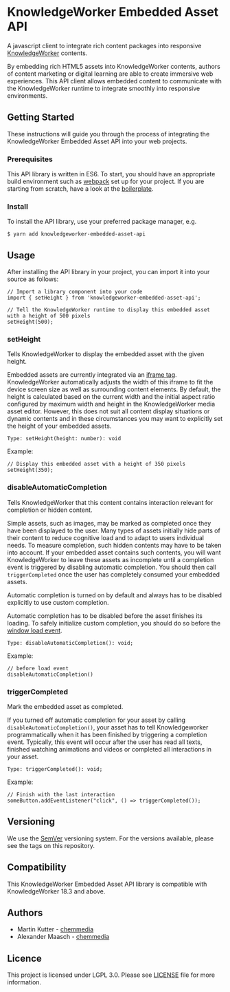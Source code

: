 # KnowledgeWorker Embedded Asset API

A javascript client to integrate rich content packages into responsive 
[KnowledgeWorker](https://www.knowledgeworker.com/?utm_source=code&utm_campaign=embedded-asset-api) contents.

By embedding rich HTML5 assets into KnowledgeWorker contents, authors of content marketing or digital learning are 
able to create immersive web experiences. This API client allows embedded content to communicate with the KnowledgeWorker runtime to integrate smoothly into responsive environments.

## Getting Started

These instructions will guide you through the process of integrating the KnowledgeWorker Embedded Asset API into your web projects.

### Prerequisites

This API library is written in ES6. To start, you should have an appropriate build environment such as 
[webpack](https://webpack.js.org/) set up for your project. If you are starting from scratch, have a look at the 
[boilerplate](https://github.com/chemmedia/knowledgeworker-embedded-asset-api-boilerplate).

### Install

To install the API library, use your preferred package manager, e.g.

    $ yarn add knowledgeworker-embedded-asset-api

## Usage

After installing the API library in your project, you can import it into your source as follows:

```ecmascript 6
// Import a library component into your code
import { setHeight } from 'knowledgeworker-embedded-asset-api';

// Tell the KnowledgeWorker runtime to display this embedded asset with a height of 500 pixels
setHeight(500);
```

### setHeight

Tells KnowledgeWorker to display the embedded asset with the given height.

Embedded assets are currently integrated via an [iframe tag](https://www.w3schools.com/tags/tag_iframe.asp). KnowledgeWorker automatically adjusts the width of this iframe to fit the device screen size as well as surrounding content elements. By default, the height is calculated based on the current width and the initial aspect ratio configured by maximum width and height in the KnowledgeWorker media asset editor. However, this does not suit all content display situations or dynamic contents and in these circumstances you may want to explicitly set the height of 
your embedded assets.

```ecmascript 6
Type: setHeight(height: number): void
```

Example:
```ecmascript 6
// Display this embedded asset with a height of 350 pixels
setHeight(350);
```

### disableAutomaticCompletion

Tells KnowledgeWorker that this content contains interaction relevant for completion or hidden content.

Simple assets, such as images, may be marked as completed once they have been displayed to the user. Many types of assets initially hide parts of their content to reduce cognitive load and to adapt to users individual needs. To measure completion, such hidden contents may have to be taken into account. If your embedded asset contains such contents, you will want KnowledgeWorker to leave these assets as incomplete until a completion event is triggered by disabling automatic completion. You should then call ```triggerCompleted``` once the user has completely consumed your embedded assets.

Automatic completion is turned on by default and always has to be disabled explicitly to use custom completion.

Automatic completion has to be disabled before the asset finishes its loading. To safely initialize custom completion, 
you should do so before the [window load event](https://www.w3schools.com/jsref/event_onload.asp). 

```ecmascript 6
Type: disableAutomaticCompletion(): void;
```

Example:

```ecmascript 6
// before load event
disableAutomaticCompletion()
```

### triggerCompleted

Mark the embedded asset as completed.

If you turned off automatic completion for your asset by calling ```disableAutomaticCompletion()```, your asset has to tell Knowledgeworker programmatically when it has been finished by triggering a completion event. Typically, this event will occur after the user has read all texts, finished watching animations and videos or completed all interactions in your asset.

```ecmascript 6
Type: triggerCompleted(): void;
```

Example:

```ecmascript 6
// Finish with the last interaction
someButton.addEventListener("click", () => triggerCompleted());
```

## Versioning

We use the [SemVer](http://semver.org/) versioning system. For the versions available, please see the tags on this 
repository.

## Compatibility

This KnowledgeWorker Embedded Asset API library is compatible with KnowledgeWorker 18.3 and above.

## Authors

 - Martin Kutter - [chemmedia](https://www.chemmedia.de/)
 - Alexander Maasch - [chemmedia](https://www.chemmedia.de/)

## Licence

This project is licensed under LGPL 3.0. Please see [LICENSE](./LICENSE) file for more information.
